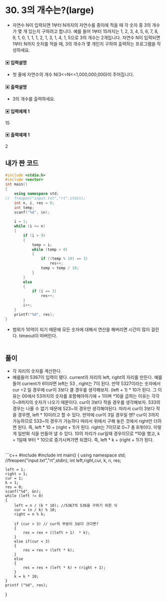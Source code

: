 # 30. 3의 개수는?(large)

* 자연수 N이 입력되면 1부터 N까지의 자연수를 종이에 적을 때 각 숫자 중 3의 개수가 몇 개 
있는지 구하려고 합니다. 예를 들어 1부터 15까지는 1, 2, 3, 4, 5, 6, 7, 8, 9, 1, 0, 1, 1, 1, 2, 1, 3, 1, 4, 1, 5으로 3의 개수는 2개입니다. 자연수 N이 입력되면 1부터 N까지 숫자를 적을 때, 3의 개수가 몇 개인지 구하여 출력하는 프로그램을 작성하세요.



#### ▣ 입력설명

* 첫 줄에 자연수의 개수 N(3<=N<=1,000,000,000)이 주어집니다.




#### ▣ 출력설명

* 3의 개수를 출력하세요.



#### ▣ 입력예제 1

15



#### ▣ 출력예제 1

2


## 내가 짠 코드

```c++
#include <stdio.h>
#include <vector>
int main()
{
	using namespace std;
//	freopen("input.txt","rt",stdin);
	int n, i, res = 0;
	int temp;
	scanf("%d", &n);
	
	i = 1;
	while (i <= n)
	{
		if (i > 9)
		{
			temp = i;
			while (temp > 0)
			{
				if ((temp % 10) == 3)
					res++;
				temp = temp / 10;
			}
		}
		else 
		{
			if (i == 3)
				res++;
		}
		i++;
	}
	printf("%d", res);
}

```
* 범위가 10억이 되기 때문에 모든 숫자에 대해서 연산을 해버리면 시간이 많이 걸린다. timeout이 떠버린다.
<br><br> 

## 풀이
* 각 자리의 숫자를 계산한다. 
* 예를들어 5367이 입력이 됐다. 
current의 자리의 left, right의 자리를 만든다. 예를 들어 current가 6이라면 left는 53 , right는 7이 된다.
만약 5327이라는 숫자에서 cur =2 일 경우에 cur이 3보다 클 경우를 생각해보자.
(left + 1) * 10가 된다. 그 이유는 00에서 53까지의 숫자를 포함해야하기에 + 1이며 *10을 곱하는 이유는 각각 0~9까지의 숫자가 나오기 때문이다.
cur이 3보다 작을 경우를 생각해보자.
533의 경우는 나올 수 없기 때문에 523~의 경우만 생각해야된다. 따라서 cur이 3보다 작을 경우엔,
left * 10이라고 할 수 있다.
만약에 cur이 3일 경우일 땐?
cur이 3까지 가능하므로 533~의 경우가 가능하다 따라서 위에서 구해 놓은 것에서 right만 더하면 된다.
즉, left * 10 + (right + 1)가 된다. right는 7이므로 0~7 총 8개이다. 이렇게 일반화 식을 만들어 낼 수 있다.
10의 자리가 cur일때 경우이므로 *10을 했고, k = 1일때 부터 * 10으로 증가시켜가면 되겠다.
즉, left * k + (right + 1)가 된다.

<br/>
```c++
#include <stdio.h>
#include <vector>
int main()
{
	using namespace std;
	//freopen("input.txt","rt",stdin);
	int left,right,cur, k, n, res;
	
	left = 1;
	right = 1;
	cur = 1;
	k = 1;
	res = 0;
	scanf("%d", &n);
	while (left != 0)
	{
		left = n / (k * 10); //5367의 536을 구하기 위한 식
		cur = (n / k) % 10;
		right = n % k; 

		if (cur > 3) // cur의 부분이 3보다 크다면?
		{
			res = res + ((left + 1)  * k);
		}
		else if(cur < 3)
		{
			res = res + (left * k);
		}
		else
		{
			res = res + (left * k) + (right + 1);
		}
		k = k * 10;
	}
	printf ("%d", res);
}

```

